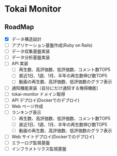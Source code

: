 # Tokai Monitor

## RoadMap

* [x] データ構造設計
* [ ] アプリケーション基盤作成(Ruby on Rails)
* [ ] データ収集基盤実装
* [ ] データ分析基盤実装
* [ ] API 実装
  * [ ] 再生数、高評価数、低評価数、コメント数TOP5
  * [ ] 直近1日、1週、1月、半年の再生数伸び数TOP5
  * [ ] 動画の再生数、高評価数、低評価数のグラフ表示
* [ ] 通知機能実装（自分にだけ通知する俺得機能）
* [ ] tokai-monitor ドメイン取得
* [ ] API デプロイ(Dockerでのデプロイ)
* [ ] Web ページ作成
* [ ] ランキング表示
  * [ ] 再生数、高評価数、低評価数、コメント数TOP5
  * [ ] 直近1日、1週、1月、半年の再生数伸び数TOP5
  * [ ] 動画の再生数、高評価数、低評価数のグラフ表示
* [ ] Web サイトデプロイ(Dockerでのデプロイ)
* [ ] エラーログ監視基盤
* [ ] インフラメトリクス監視基盤
